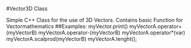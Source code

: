 #Vector3D Class

Simple C++ Class for the use of 3D Vectors. Contains basic Function for Vectormathematics
##Examples:
myVector.print()
myVectorA.operator+(myVectorB)
myVectorA.operator-(myVectorB)
myVectorA.operator*(var)
myVectorA.scalprod(myVectorB)
myVectorA.lenght();
